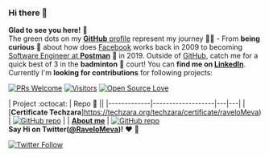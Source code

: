 ### Hi there 👋
**Glad to see you here!** :star_struck: <br> The green dots on my [**GitHub** profile](https://github.com/RaveloMevaSoavina/RaveloMevaSoavina) represent my journey :running_man: - From **being curious** :thinking: about how does [Facebook](https://www.facebook.com/vinit.shahdeo/) works back in 2009 to becoming [Software Engineer at **Postman**](https://medium.com/@vinitshahdeo/software-engineering-internship-experience-at-postman-182df16ef33f) :dart: in 2019. Outside of [GitHub](https://github.com/vinitshahdeo/), catch me for a quick best of 3 in the **badminton** :badminton: court! You can **find me on [LinkedIn](https://www.linkedin.com/in/vinitshahdeo/)**. Currently I'm **looking for contributions** for following projects:

[![PRs Welcome](https://img.shields.io/badge/PRs-welcome-brightgreen.svg?style=flat&logo=github)](https://github.com/vinitshahdeo) [![Visitors](https://visitor-badge.glitch.me/badge?page_id=vinitshahdeo.visitor-badge)](https://github.com/vinitshahdeo) [![Open Source Love](https://badges.frapsoft.com/os/v2/open-source.svg?v=103)](https://github.com/vinitshahdeo)


|      Project :octocat:   |     Repo :bug:   ||
|-------------|-------------------|---|---|
| [**Certificate Techzara**]https://techzara.org/techzara/certificate/raveloMeva) | [![GitHub repo](https://img.shields.io/github/issues/vinitshahdeo/PortScanner?color=green&logo=github&style=flat)](https://github.com/RaveloMevaSoavina/techZara-certificate-challenge-front-end) |
| [**About me**](https://ravelomevasoavina.netlify.app/) | [![GitHub repo](https://img.shields.io/github/issues/vinitshahdeo/Water-Monitoring-System?color=green&logo=github&style=flat)](https://github.com/RaveloMevaSoavina/ravelomevasoavina.mg) 
<br>
**Say Hi on Twitter([@RaveloMeva](https://twitter.com/RaveloMeva))!** :heart: 💬

[![Twitter Follow](https://img.shields.io/twitter/follow/RaveloMeva?style=social)](https://twitter.com/RaveloMeva)



